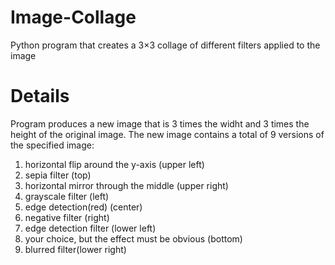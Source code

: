 # Image-Collage
Python program that creates a 3×3 collage of different filters applied to the image

# Details 

Program produces a new image that is 3 times the widht and 3 times the height of the original image. The new image contains a total of 9 versions of the specified 
image:

1. horizontal flip around the y-axis (upper left)
2. sepia filter (top)
3. horizontal mirror through the middle (upper right)
4. grayscale filter (left)
5. edge detection(red) (center)
6. negative filter (right)
7. edge detection filter (lower left)
8. your choice, but the effect must be obvious (bottom)
9. blurred filter(lower right)
